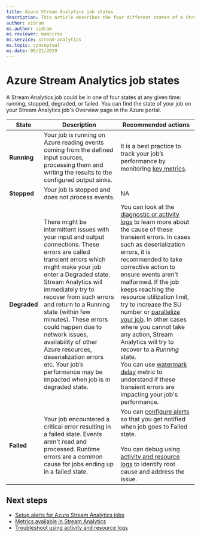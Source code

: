 ```yaml
---
title: Azure Stream Analytics job states
description: This article describes the four different states of a Stream Analytics job; running, stopped, degraded, and failed.
author: sidram
ms.author: sidram
ms.reviewer: mamccrea
ms.service: stream-analytics
ms.topic: conceptual
ms.date: 06/21/2019
---
```

# Azure Stream Analytics job states

A Stream Analytics job could be in one of four states at any given time: running, stopped, degraded, or failed. You can find the state of your job on your Stream Analytics job's Overview page in the Azure portal. 

| State | Description | Recommended actions |
| --- | --- | --- |
| **Running** | Your job is running on Azure reading events coming from the defined input sources, processing them and writing the results to the configured output sinks. | It is a best practice to track your job’s performance by monitoring [key metrics](https://docs.microsoft.com/azure/stream-analytics/stream-analytics-set-up-alerts#scenarios-to-monitor). |
| **Stopped** | Your job is stopped and does not process events. | NA | 
| **Degraded** | There might be intermittent issues with your input and output connections. These errors are called transient errors which might make your job enter a Degraded state. Stream Analytics will immediately try to recover from such errors and return to a Running state (within few minutes). These errors could happen due to network issues, availability of other Azure resources, deserialization errors etc. Your job’s performance may be impacted when job is in degraded state.| You can look at the [diagnostic or activity logs](https://docs.microsoft.com/azure/stream-analytics/stream-analytics-job-diagnostic-logs#debugging-using-activity-logs) to learn more about the cause of these transient errors. In cases such as deserialization errors, it is recommended to take corrective action to ensure events aren't malformed. If the job keeps reaching the resource utilization limit, try to increase the SU number or [parallelize your job](https://docs.microsoft.com/azure/stream-analytics/stream-analytics-parallelization). In other cases where you cannot take any action, Stream Analytics will try to recover to a *Running* state. <br> You can use [watermark delay](https://docs.microsoft.com/azure/stream-analytics/stream-analytics-set-up-alerts#scenarios-to-monitor) metric to understand if these transient errors are impacting your job's performance.|
| **Failed** | Your job encountered a critical error resulting in a failed state. Events aren't read and processed. Runtime errors are a common cause for jobs ending up in a failed state. | You can [configure alerts](https://docs.microsoft.com/azure/stream-analytics/stream-analytics-set-up-alerts#set-up-alerts-in-the-azure-portal) so that you get notified when job goes to Failed state. <br> <br>You can debug using [activity and resource logs](https://docs.microsoft.com/azure/stream-analytics/stream-analytics-job-diagnostic-logs#debugging-using-activity-logs) to identify root cause and address the issue.|

## Next steps
* [Setup alerts for Azure Stream Analytics jobs](stream-analytics-set-up-alerts.md)
* [Metrics available in Stream Analytics](https://docs.microsoft.com/azure/stream-analytics/stream-analytics-monitoring#metrics-available-for-stream-analytics)
* [Troubleshoot using activity and resource logs](https://docs.microsoft.com/azure/stream-analytics/stream-analytics-job-diagnostic-logs)
